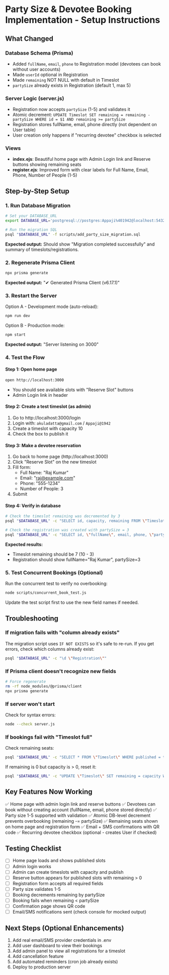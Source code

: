 # Party Size & Devotee Booking Implementation - Setup Instructions

## What Changed

### Database Schema (Prisma)
- Added `fullName`, `email`, `phone` to Registration model (devotees can book without user accounts)
- Made `userId` optional in Registration
- Made `remaining` NOT NULL with default in Timeslot
- `partySize` already exists in Registration (default 1, max 5)

### Server Logic (server.js)
- Registration now accepts `partySize` (1-5) and validates it
- Atomic decrement: `UPDATE Timeslot SET remaining = remaining - partySize WHERE id = $1 AND remaining >= partySize`
- Registration stores fullName, email, phone directly (not dependent on User table)
- User creation only happens if "recurring devotee" checkbox is selected

### Views
- **index.ejs**: Beautiful home page with Admin Login link and Reserve buttons showing remaining seats
- **register.ejs**: Improved form with clear labels for Full Name, Email, Phone, Number of People (1-5)

## Step-by-Step Setup

### 1. Run Database Migration

```bash
# Set your DATABASE_URL
export DATABASE_URL='postgresql://postgres:Appaji%401942@localhost:5432/appointmentapp'

# Run the migration SQL
psql "$DATABASE_URL" -f scripts/add_party_size_migration.sql
```

**Expected output:** Should show "Migration completed successfully" and summary of timeslots/registrations.

### 2. Regenerate Prisma Client

```bash
npx prisma generate
```

**Expected output:** "✔ Generated Prisma Client (v6.17.1)"

### 3. Restart the Server

Option A - Development mode (auto-reload):
```bash
npm run dev
```

Option B - Production mode:
```bash
npm start
```

**Expected output:** "Server listening on 3000"

### 4. Test the Flow

#### Step 1: Open home page
```bash
open http://localhost:3000
```
- You should see available slots with "Reserve Slot" buttons
- Admin Login link in header

#### Step 2: Create a test timeslot (as admin)
1. Go to http://localhost:3000/login
2. Login with: `akuladatta@gmail.com` / `Appaji@1942`
3. Create a timeslot with capacity 10
4. Check the box to publish it

#### Step 3: Make a devotee reservation
1. Go back to home page (http://localhost:3000)
2. Click "Reserve Slot" on the new timeslot
3. Fill form:
   - Full Name: "Raj Kumar"
   - Email: "raj@example.com"
   - Phone: "555-1234"
   - Number of People: 3
4. Submit

#### Step 4: Verify in database
```bash
# Check the timeslot remaining was decremented by 3
psql "$DATABASE_URL" -c "SELECT id, capacity, remaining FROM \"Timeslot\" ORDER BY date DESC LIMIT 5;"

# Check the registration was created with partySize = 3
psql "$DATABASE_URL" -c "SELECT id, \"fullName\", email, phone, \"partySize\" FROM \"Registration\" ORDER BY \"createdAt\" DESC LIMIT 5;"
```

**Expected results:**
- Timeslot remaining should be 7 (10 - 3)
- Registration should show fullName="Raj Kumar", partySize=3

### 5. Test Concurrent Bookings (Optional)

Run the concurrent test to verify no overbooking:
```bash
node scripts/concurrent_book_test.js
```

Update the test script first to use the new field names if needed.

## Troubleshooting

### If migration fails with "column already exists"
The migration script uses `IF NOT EXISTS` so it's safe to re-run. If you get errors, check which columns already exist:
```bash
psql "$DATABASE_URL" -c "\d \"Registration\""
```

### If Prisma client doesn't recognize new fields
```bash
# Force regenerate
rm -rf node_modules/@prisma/client
npx prisma generate
```

### If server won't start
Check for syntax errors:
```bash
node --check server.js
```

### If bookings fail with "Timeslot full"
Check remaining seats:
```bash
psql "$DATABASE_URL" -c "SELECT * FROM \"Timeslot\" WHERE published = true;"
```

If remaining is 0 but capacity is > 0, reset it:
```bash
psql "$DATABASE_URL" -c "UPDATE \"Timeslot\" SET remaining = capacity WHERE remaining < 0 OR remaining IS NULL;"
```

## Key Features Now Working

✅ Home page with admin login link and reserve buttons
✅ Devotees can book without creating account (fullName, email, phone stored directly)
✅ Party size 1-5 supported with validation
✅ Atomic DB-level decrement prevents overbooking (remaining -= partySize)
✅ Remaining seats shown on home page and registration form
✅ Email + SMS confirmations with QR code
✅ Recurring devotee checkbox (optional - creates User if checked)

## Testing Checklist

- [ ] Home page loads and shows published slots
- [ ] Admin login works
- [ ] Admin can create timeslots with capacity and publish
- [ ] Reserve button appears for published slots with remaining > 0
- [ ] Registration form accepts all required fields
- [ ] Party size validates 1-5
- [ ] Booking decrements remaining by partySize
- [ ] Booking fails when remaining < partySize
- [ ] Confirmation page shows QR code
- [ ] Email/SMS notifications sent (check console for mocked output)

## Next Steps (Optional Enhancements)

1. Add real email/SMS provider credentials in .env
2. Add user dashboard to view their bookings
3. Add admin panel to view all registrations for a timeslot
4. Add cancellation feature
5. Add automated reminders (cron job already exists)
6. Deploy to production server
